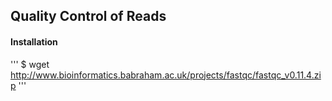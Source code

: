 ## Quality Control of Reads
#### Installation

'''
$ wget http://www.bioinformatics.babraham.ac.uk/projects/fastqc/fastqc_v0.11.4.zip
'''
